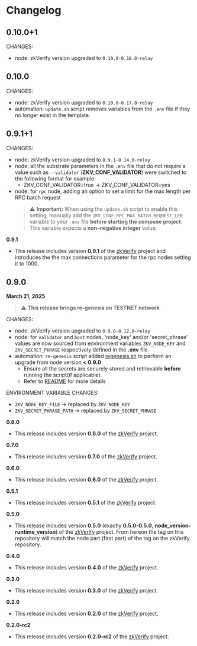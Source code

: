 # Changelog
**0.10.0+1**
---

CHANGES:
* node: zkVerify version upgraded to `0.10.0-0.18.0-relay`

**0.10.0**
---

CHANGES:
* node: zkVerify version upgraded to `0.10.0-0.17.0-relay`
* automation: `update.sh` script removes variables from the `.env` file if they no longer exist in the template.

**0.9.1+1**
---

CHANGES:
* node: zkVerify version upgraded to `0.9.1-0.14.0-relay`
* node: all the substrate parameters in the `.env` file that do not require a value such as `--validator` (**ZKV_CONF_VALIDATOR**) were switched to the following format for example:
  * ZKV_CONF_VALIDATOR=true → ZKV_CONF_VALIDATOR=yes
* node: for `rpc` node, adding an option to set a limit for the max length per RPC batch request
  > ⚠️ **Important:** When using the `update.sh` script to enable this setting, manually add the `ZKV_CONF_RPC_MAX_BATCH_REQUEST_LEN` variable to your `.env` file **before starting the compose project**.
  > This variable expects a **non-negative integer** value.

**0.9.1**

* This release includes version **0.9.1** of the [zkVerify](https://github.com/HorizenLabs/zkVerify) project and introduces the the max connections parameter for the rpc nodes setting it to 1000. 

**0.9.0**
---
**March 21, 2025**

> ⚠️  **This release brings re-genesis on TESTNET network**

CHANGES:
* node: zkVerify version upgraded to `0.9.0-0.12.0-relay`
* node: for `validator` and `boot` nodes, 'node_key' and/or 'secret_phrase' values are now sourced from environment variables `ZKV_NODE_KEY` and `ZKV_SECRET_PHRASE` respectively defined in the **.env** file
* automation: `re-genesis` script added [regenesis.sh](./scripts/regenesis.sh) to perform an upgrade from node version **< 0.9.0**
  * Ensure all the secrets are securely stored and retrievable **before** running the script(if applicable).
  * Refer to [README](./README.md#re-genesis) for more details

ENVIRONMENT VARIABLE CHANGES:
* `ZKV_NODE_KEY_FILE` → replaced by `ZKV_NODE_KEY`
* `ZKV_SECRET_PHRASE_PATH` → replaced by `ZKV_SECRET_PHRASE`

**0.8.0**

* This release includes version **0.8.0** of the [zkVerify](https://github.com/HorizenLabs/zkVerify) project.
  
**0.7.0**

* This release includes version **0.7.0** of the [zkVerify](https://github.com/HorizenLabs/zkVerify) project.
  
**0.6.0**

* This release includes version **0.6.0** of the [zkVerify](https://github.com/HorizenLabs/zkVerify) project.

**0.5.1**

* This release includes version **0.5.1** of the [zkVerify](https://github.com/HorizenLabs/zkVerify) project.

**0.5.0**

* This release includes version **0.5.0** (exactly **0.5.0-0.5.0**, **node_version-runtime_version**) of the [zkVerify](https://github.com/HorizenLabs/zkVerify) project.
  From hereon the tag on this repository will match the node part (first part) of the tag on the zkVerify repository.

**0.4.0**

* This release includes version **0.4.0** of the [zkVerify](https://github.com/HorizenLabs/zkVerify) project.

**0.3.0**

* This release includes version **0.3.0** of the [zkVerify](https://github.com/HorizenLabs/zkVerify) project.

**0.2.0**

* This release includes version **0.2.0** of the [zkVerify](https://github.com/HorizenLabs/zkVerify) project.

**0.2.0-rc2**

* This release includes version **0.2.0-rc2** of the [zkVerify](https://github.com/HorizenLabs/zkVerify) project.

